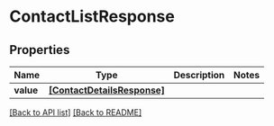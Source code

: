# ContactListResponse


## Properties
Name | Type | Description | Notes
------------ | ------------- | ------------- | -------------
**value** | [**[ContactDetailsResponse]**](ContactDetailsResponse.md) |  | 

[[Back to API list]](../README.md#documentation-for-api-endpoints) [[Back to README]](../README.md)


